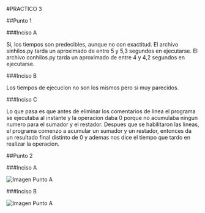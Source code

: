 #PRACTICO 3

##Punto 1

###Inciso A

Si, los tiempos son predecibles, aunque no con exactitud.
El archivo sinhilos.py tarda un aproximado de entre 5 y 5,3 segundos en ejecutarse.
El archivo conhilos.py tarda un aproximado de entre 4 y 4,2 segundos en ejecutarse.

###Inciso B

Los tiempos de ejecucion no son los mismos pero si muy parecidos.

###Inciso C

Lo que pasa es que antes de eliminar los comentarios de linea
el programa se ejecutaba al instante y la operacion daba 0
porque no acumulaba ningun numero para el sumador y el restador.
Despues que se habilitaron las lineas, el programa comenzo a
acumular un sumador y un restador, entonces da un resultado final
distinto de 0 y ademas nos dice el tiempo que tardo en realizar la operacion.


##Punto 2

###Inciso A

![Imagen Punto A](github.com/rxdrx/ASO2024TPs/blob/main/TP3/punto2a.png)

###Inciso B

![Imagen Punto A](github.com/rxdrx/ASO2024TPs/blob/main/TP3/punto2b.png)